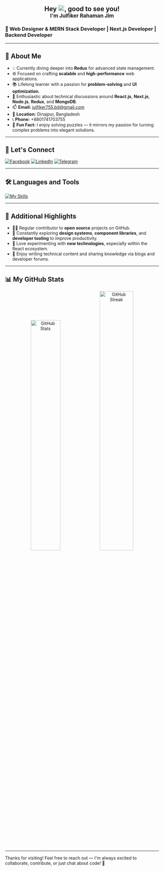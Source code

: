 <h2 align="center">
  Hey <img src="https://raw.githubusercontent.com/MartinHeinz/MartinHeinz/master/wave.gif" width="20px">, good to see you!  
  <br/>
  <span style="font-size:17px">I'm Julfiker Rahaman Jim</span>
</h2>

### 🚀 Web Designer & MERN Stack Developer | Next.js Developer | Backend Developer

---

## 🚀 About Me

- 💡 Currently diving deeper into **Redux** for advanced state management.
- ⚙️ Focused on crafting **scalable** and **high-performance** web applications.
- 📚 Lifelong learner with a passion for **problem-solving** and **UI optimization**.
- 🧠 Enthusiastic about technical discussions around **React.js**, **Next.js**, **Node.js**, **Redux**, and **MongoDB**.
- 📫 **Email:** [julfiker755.bd@gmail.com](mailto:julfiker755.bd@gmail.com)
- 📍 **Location:** Dinajpur, Bangladesh
- 📞 **Phone:** +8801741703755
- 🧩 **Fun Fact:** I enjoy solving puzzles — it mirrors my passion for turning complex problems into elegant solutions.

---

## 🤝 Let's Connect

<p align="left">
  <a href="https://www.facebook.com/julfikerrahaman.jim"><img alt="Facebook" src="https://img.shields.io/badge/Facebook-1877F2?style=for-the-badge&logo=facebook&logoColor=white"/></a>
  <a href="https://www.linkedin.com/in/julfiker-rahaman-jim-9277092a0/"><img alt="LinkedIn" src="https://img.shields.io/badge/LinkedIn-0077B5?style=for-the-badge&logo=linkedin&logoColor=white"/></a>
  <a href="https://t.me/your_telegram_username"><img alt="Telegram" src="https://img.shields.io/badge/Telegram-2CA5E0?style=for-the-badge&logo=telegram&logoColor=white"/></a>
</p>

---

## 🛠️ Languages and Tools

[![My Skills](https://skillicons.dev/icons?i=react,mongodb,nodejs,express,js,firebase,tailwind,ts,redux,postman,vite,vscode,atom,figma,bootstrap,git,github,threejs,svg,stackoverflow,netlify,jquery,html,css,gcp,devto)](https://skillicons.dev)

---

## 🌟 Additional Highlights

- 🧑‍💻 Regular contributor to **open source** projects on GitHub.
- 📘 Constantly exploring **design systems**, **component libraries**, and **developer tooling** to improve productivity.
- 🧪 Love experimenting with **new technologies**, especially within the React ecosystem.
- 📝 Enjoy writing technical content and sharing knowledge via blogs and developer forums.

---

## 📊 My GitHub Stats

<div align="center">
  <img src="https://github-readme-stats.vercel.app/api?username=Julfiker755&show_icons=true&theme=vue-dark&hide_border=true&date_format=M%20j%5B%2C%20Y%5D" width="44%" alt="GitHub Stats"/>
  <img src="https://streak-stats.demolab.com/?user=Julfiker755&theme=nordfox" width="46.7%" alt="GitHub Streak"/>
</div>

---

Thanks for visiting! Feel free to reach out — I'm always excited to collaborate, contribute, or just chat about code! 🚀
